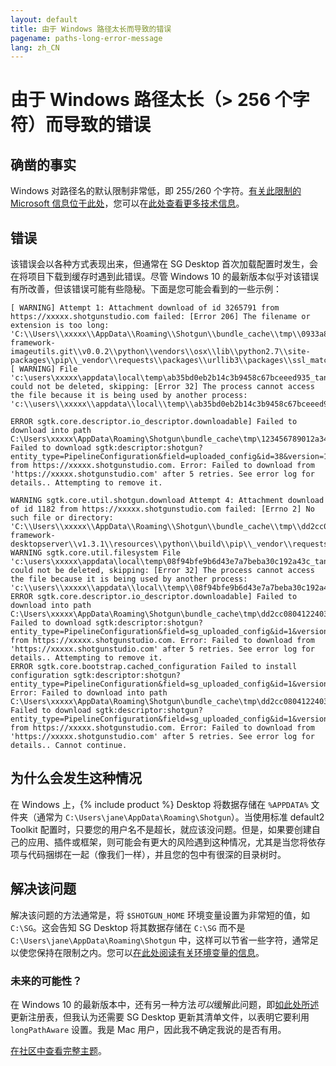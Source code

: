 ```yaml
---
layout: default
title: 由于 Windows 路径太长而导致的错误
pagename: paths-long-error-message
lang: zh_CN
---
```


# 由于 Windows 路径太长（> 256 个字符）而导致的错误

## 确凿的事实

Windows 对路径名的默认限制非常低，即 255/260 个字符。[有关此限制的 Microsoft 信息位于此处](https://docs.microsoft.com/zh-cn/windows/win32/fileio/naming-a-file?redirectedfrom=MSDN#maximum-path-length-limitation)，您可以在[此处查看更多技术信息](https://docs.microsoft.com/zh-cn/windows/win32/fileio/maximum-file-path-limitation)。

## 错误

该错误会以各种方式表现出来，但通常在 SG Desktop 首次加载配置时发生，会在将项目下载到缓存时遇到此错误。尽管 Windows 10 的最新版本似乎对该错误有所改善，但该错误可能有些隐秘。下面是您可能会看到的一些示例：

```
[ WARNING] Attempt 1: Attachment download of id 3265791 from https://xxxxx.shotgunstudio.com failed: [Error 206] The filename or extension is too long: 'C:\\Users\\xxxxx\\AppData\\Roaming\\Shotgun\\bundle_cache\\tmp\\0933a8b9a91440a2baf3dd7df44b40ce\\bundle_cache\\git\\tk-framework-imageutils.git\\v0.0.2\\python\\vendors\\osx\\lib\\python2.7\\site-packages\\pip\\_vendor\\requests\\packages\\urllib3\\packages\\ssl_match_hostname'
[ WARNING] File 'c:\users\xxxxx\appdata\local\temp\ab35bd0eb2b14c3b9458c67bceeed935_tank.zip' could not be deleted, skipping: [Error 32] The process cannot access the file because it is being used by another process: 'c:\\users\\xxxxx\\appdata\\local\\temp\\ab35bd0eb2b14c3b9458c67bceeed935_tank.zip'
```

```
ERROR sgtk.core.descriptor.io_descriptor.downloadable] Failed to download into path C:\Users\xxxxx\AppData\Roaming\Shotgun\bundle_cache\tmp\123456789012a34b567c890d1e23456: Failed to download sgtk:descriptor:shotgun?entity_type=PipelineConfiguration&field=uploaded_config&id=38&version=123456 from https://xxxxx.shotgunstudio.com. Error: Failed to download from 'https://xxxxx.shotgunstudio.com' after 5 retries. See error log for details.. Attempting to remove it.
```

```
WARNING sgtk.core.util.shotgun.download Attempt 4: Attachment download of id 1182 from https://xxxxx.shotgunstudio.com failed: [Errno 2] No such file or directory: 'C:\\Users\\xxxxx\\AppData\\Roaming\\Shotgun\\bundle_cache\\tmp\\dd2cc0804122403a87ac71efccd383ea\\bundle_cache\\app_store\\tk-framework-desktopserver\\v1.3.1\\resources\\python\\build\\pip\\_vendor\\requests\\packages\\urllib3\\packages\\ssl_match_hostname\\_implementation.py'
WARNING sgtk.core.util.filesystem File 'c:\users\xxxxx\appdata\local\temp\08f94bfe9b6d43e7a7beba30c192a43c_tank.zip' could not be deleted, skipping: [Error 32] The process cannot access the file because it is being used by another process: 'c:\\users\\xxxxx\\appdata\\local\\temp\\08f94bfe9b6d43e7a7beba30c192a43c_tank.zip'
ERROR sgtk.core.descriptor.io_descriptor.downloadable] Failed to download into path C:\Users\xxxxx\AppData\Roaming\Shotgun\bundle_cache\tmp\dd2cc0804122403a87ac71efccd383ea: Failed to download sgtk:descriptor:shotgun?entity_type=PipelineConfiguration&field=sg_uploaded_config&id=1&version=1182 from https://xxxxx.shotgunstudio.com. Error: Failed to download from 'https://xxxxx.shotgunstudio.com' after 5 retries. See error log for details.. Attempting to remove it.
ERROR sgtk.core.bootstrap.cached_configuration Failed to install configuration sgtk:descriptor:shotgun?entity_type=PipelineConfiguration&field=sg_uploaded_config&id=1&version=1182. Error: Failed to download into path C:\Users\xxxxx\AppData\Roaming\Shotgun\bundle_cache\tmp\dd2cc0804122403a87ac71efccd383ea: Failed to download sgtk:descriptor:shotgun?entity_type=PipelineConfiguration&field=sg_uploaded_config&id=1&version=1182 from https://xxxxx.shotgunstudio.com. Error: Failed to download from 'https://xxxxx.shotgunstudio.com' after 5 retries. See error log for details.. Cannot continue.
```

## 为什么会发生这种情况

在 Windows 上，{% include product %} Desktop 将数据存储在 `%APPDATA%` 文件夹（通常为 `C:\Users\jane\AppData\Roaming\Shotgun`）。当使用标准 default2 Toolkit 配置时，只要您的用户名不是超长，就应该没问题。但是，如果要创建自己的应用、插件或框架，则可能会有更大的风险遇到这种情况，尤其是当您将依存项与代码捆绑在一起（像我们一样），并且您的包中有很深的目录树时。

## 解决该问题

解决该问题的方法通常是，将 `$SHOTGUN_HOME` 环境变量设置为非常短的值，如 `C:\SG`。这会告知 SG Desktop 将其数据存储在 `C:\SG` 而不是 `C:\Users\jane\AppData\Roaming\Shotgun` 中，这样可以节省一些字符，通常足以使您保持在限制之内。您可以[在此处阅读有关环境变量的信息](http://developer.shotgunsoftware.com/tk-core/initializing.html?#environment-variables)。

### 未来的可能性？

在 Windows 10 的最新版本中，还有另一种方法*可以*缓解此问题，即[如此处所述](https://docs.microsoft.com/zh-cn/windows/win32/fileio/maximum-file-path-limitation#enable-long-paths-in-windows-10-version-1607-and-later)更新注册表，但我认为还需要 SG Desktop 更新其清单文件，以表明它要利用 `longPathAware` 设置。我是 Mac 用户，因此我不确定我说的是否有用。

[在社区中查看完整主题](https://community.shotgridsoftware.com/t/errors-due-to-windows-paths-too-long-256-characters/10101)。

